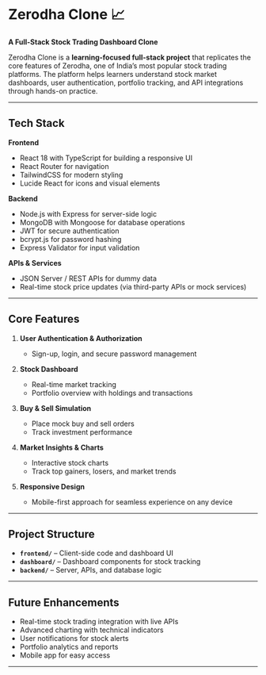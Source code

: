 # Zerodha Clone 📈  
**A Full-Stack Stock Trading Dashboard Clone**  

Zerodha Clone is a **learning-focused full-stack project** that replicates the core features of Zerodha, one of India’s most popular stock trading platforms. The platform helps learners understand stock market dashboards, user authentication, portfolio tracking, and API integrations through hands-on practice.  

---

## Tech Stack  

**Frontend**  
- React 18 with TypeScript for building a responsive UI  
- React Router for navigation  
- TailwindCSS for modern styling  
- Lucide React for icons and visual elements  

**Backend**  
- Node.js with Express for server-side logic  
- MongoDB with Mongoose for database operations  
- JWT for secure authentication  
- bcrypt.js for password hashing  
- Express Validator for input validation  

**APIs & Services**  
- JSON Server / REST APIs for dummy data  
- Real-time stock price updates (via third-party APIs or mock services)  

---

## Core Features  

1. **User Authentication & Authorization**  
   - Sign-up, login, and secure password management  

2. **Stock Dashboard**  
   - Real-time market tracking  
   - Portfolio overview with holdings and transactions  

3. **Buy & Sell Simulation**  
   - Place mock buy and sell orders  
   - Track investment performance  

4. **Market Insights & Charts**  
   - Interactive stock charts  
   - Track top gainers, losers, and market trends  

5. **Responsive Design**  
   - Mobile-first approach for seamless experience on any device  

---

## Project Structure  

- **`frontend/`** – Client-side code and dashboard UI  
- **`dashboard/`** – Dashboard components for stock tracking  
- **`backend/`** – Server, APIs, and database logic  

---

## Future Enhancements  

- Real-time stock trading integration with live APIs  
- Advanced charting with technical indicators  
- User notifications for stock alerts  
- Portfolio analytics and reports  
- Mobile app for easy access  

---
